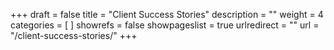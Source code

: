 +++
draft 			= false
title 			= "Client Success Stories"
description		= ""
weight			= 4
categories		= [ ]
showrefs		= false
showpageslist	= true
urlredirect		= ""
url 				= "/client-success-stories/"
+++
